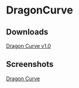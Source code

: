 # DragonCurve

## Downloads
[Dragon Curve v1.0](https://github.com/AbbyNode/DragonCurve/releases/download/v1.0/DragonCurve.jar)

## Screenshots
[Dragon Curve](https://i.imgur.com/C1OToXs.gifv)
